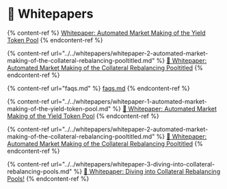 # 📃 Whitepapers

{% content-ref %} [Whitepaper: Automated Market Making of the Yield Token Pool](../../whitepapers/whitepaper-1-automated-market-making-of-the-yield-token-pool.md) {% endcontent-ref %}

{% content-ref url="../../whitepapers/whitepaper-2-automated-market-making-of-the-collateral-rebalancing-pooltitled.md" %} [:page_with_curl: Whitepaper: Automated Market Making of the Collateral Rebalancing Pooltitled](how-to.md) {% endcontent-ref %}

{% content-ref url="faqs.md" %} [faqs.md](faqs.md) {% endcontent-ref %}






{% content-ref url="../../whitepapers/whitepaper-1-automated-market-making-of-the-yield-token-pool.md" %} [:page_with_curl: Whitepaper: Automated Market Making of the Yield Token Pool](../../whitepapers/whitepaper-1-automated-market-making-of-the-yield-token-pool.md) {% endcontent-ref %}

{% content-ref url="../../whitepapers/whitepaper-2-automated-market-making-of-the-collateral-rebalancing-pooltitled.md" %} [:page_with_curl: Whitepaper: Automated Market Making of the Collateral Rebalancing Pooltitled](../../whitepapers/whitepaper-2-automated-market-making-of-the-collateral-rebalancing-pooltitled.md) {% endcontent-ref %}

{% content-ref url="../../whitepapers/whitepaper-3-diving-into-collateral-rebalancing-pools.md" %} [:page_with_curl: Whitepaper: Diving into Collateral Rebalancing Pools!](../../whitepapers/whitepaper-3-diving-into-collateral-rebalancing-pools.md) {% endcontent-ref %}
